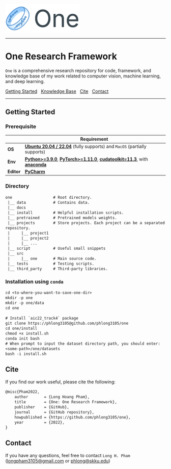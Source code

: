 ![One](data/one.png) 

---

# One Research Framework
`One` is a comprehensive research repository for code, framework, and knowledge base of my work related to computer vision, machine learning, and deep learning.

[Getting Started](#getting-started) &nbsp;
[Knowledge Base](#knowledge-base) &nbsp;
[Cite](#cite) &nbsp;
[Contact](#contact) &nbsp;

---

## Getting Started
### Prerequisite

|            | Requirement                                                                                                                                                                                                                                          |
|------------|------------------------------------------------------------------------------------------------------------------------------------------------------------------------------------------------------------------------------------------------------|
| **OS**     | [**Ubuntu 20.04 / 22.04**](https://ubuntu.com/download/desktop) (fully supports) and `MacOS` (partially supports)                                                                                                                                    |
| **Env**    | [**Python>=3.9.0**](https://www.python.org/), [**PyTorch>=1.11.0**](https://pytorch.org/get-started/locally/), [**cudatoolkit=11.3**](https://pytorch.org/get-started/locally/), with [**anaconda**](https://www.anaconda.com/products/distribution) |
| **Editor** | [**PyCharm**](https://www.jetbrains.com/pycharm/download)                                                                                                                                                                                            |

### Directory
```text
one                  # Root directory.
 |__ data            # Contains data.
 |__ docs
 |__ install         # Helpful installation scripts.   
 |__ pretrained      # Pretrained models weights.
 |__ projects        # Store projects. Each project can be a separated repository.
 |     |__ project1
 |     |__ project2
 |     |__ ...
 |__ script          # Useful small snippets
 |__ src
 |     |__ one       # Main source code.
 |__ tests           # Testing scripts.
 |__ third_party     # Third-party libraries.
```

### Installation using `conda`
```shell
cd <to-where-you-want-to-save-one-dir>
mkdir -p one
mkdir -p one/data
cd one

# Install `aic22_track4` package
git clone https://phlong3105@github.com/phlong3105/one
cd one/install
chmod +x install.sh
conda init bash
# When prompt to input the dataset directory path, you should enter: <some-path>/one/datasets
bash -i install.sh
```

## Cite
If you find our work useful, please cite the following:
```text
@misc{Pham2022,  
    author       = {Long Hoang Pham},  
    title        = {One: One Research Framework},  
    publisher    = {GitHub},
    journal      = {GitHub repository},
    howpublished = {https://github.com/phlong3105/one},
    year         = {2022},
}
```

## Contact
If you have any questions, feel free to contact `Long H. Pham` 
([longpham3105@gmail.com](longpham3105@gmail.com) or [phlong@skku.edu](phlong@skku.edu))
